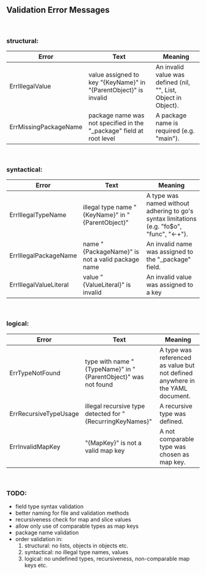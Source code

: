 ## Validation Error Messages
<br/> 

### structural:

| Error | Text | Meaning |
|---|---------|----------|
| ErrIllegalValue | value assigned to key "{KeyName}" in "{ParentObject}" is invalid | An invalid value was defined (nil, "", List, Object in Object). |
| ErrMissingPackageName | package name was not specified in the "_package" field at root level | A package name is required (e.g. "main"). |
<br/> 

### syntactical:
| Error | Text | Meaning |
|---|---------|----------|
| ErrIllegalTypeName | illegal type name "{KeyName}" in "{ParentObject}" | A type was named without adhering to go's syntax limitations (e.g. "fo$o", "func", "<-+"). |
| ErrIllegalPackageName | name "{PackageName}" is not a valid package name | An invalid name was assigned to the "_package" field. |
| ErrIllegalValueLiteral | value "{ValueLiteral}" is invalid | An invalid value was assigned to a key |
<br/> 

### logical:
| Error | Text | Meaning |
|---|---------|----------|
| ErrTypeNotFound | type with name "{TypeName}" in "{ParentObject}" was not found | A type was referenced as value but not defined anywhere in the YAML document. |
| ErrRecursiveTypeUsage | illegal recursive type detected for "{RecurringKeyNames}" | A recursive type was defined. |
| ErrInvalidMapKey | "{MapKey}" is not a valid map key | A not comparable type was chosen as map key. |
<br/> 

### TODO:
- field type syntax validation
- better naming for file and validation methods
- recursiveness check for map and slice values
- allow only use of comparable types as map keys
- package name validation
- order validation in:
    1. structural: no lists, objects in objects etc.
    2. syntactical: no illegal type names, values
    3. logical: no undefined types, recursiveness, non-comparable map keys etc.
